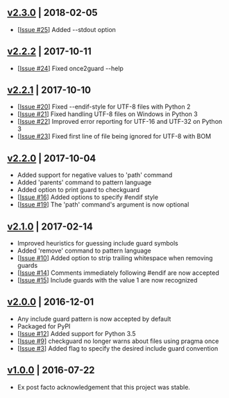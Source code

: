 ## [v2.3.0] | 2018-02-05
- [[Issue #25]] Added --stdout option

## [v2.2.2] | 2017-10-11
- [[Issue #24]] Fixed once2guard --help

## [v2.2.1] | 2017-10-10
- [[Issue #20]] Fixed --endif-style for UTF-8 files with Python 2
- [[Issue #21]] Fixed handling UTF-8 files on Windows in Python 3
- [[Issue #22]] Improved error reporting for UTF-16 and UTF-32 on Python 3
- [[Issue #23]] Fixed first line of file being ignored for UTF-8 with BOM

## [v2.2.0] | 2017-10-04
- Added support for negative values to 'path' command
- Added 'parents' command to pattern language
- Added option to print guard to checkguard
- [[Issue #16]] Added options to specify #endif style
- [[Issue #19]] The 'path' command's argument is now optional

## [v2.1.0] | 2017-02-14
- Improved heuristics for guessing include guard symbols
- Added 'remove' command to pattern language
- [[Issue #10]] Added option to strip trailing whitespace when removing guards
- [[Issue #14]] Comments immediately following #endif are now accepted
- [[Issue #15]] Include guards with the value 1 are now recognized

## [v2.0.0] | 2016-12-01
- Any include guard pattern is now accepted by default
- Packaged for PyPI
- [[Issue #12]] Added support for Python 3.5
- [[Issue #9]] checkguard no longer warns about files using pragma once
- [[Issue #3]] Added flag to specify the desired include guard convention

## [v1.0.0] | 2016-07-22
- Ex post facto acknowledgement that this project was stable.

[v2.3.0]: https://github.com/cgmb/guardonce/compare/v2.2.2...v2.3.0
[v2.2.2]: https://github.com/cgmb/guardonce/compare/v2.2.1...v2.2.2
[v2.2.1]: https://github.com/cgmb/guardonce/compare/v2.2.0...v2.2.1
[v2.2.0]: https://github.com/cgmb/guardonce/compare/v2.1.0...v2.2.0
[v2.1.0]: https://github.com/cgmb/guardonce/compare/v2.0.0...v2.1.0
[v2.0.0]: https://github.com/cgmb/guardonce/compare/v1.0.0...v2.0.0
[v1.0.0]: https://github.com/cgmb/guardonce/commits/v1.0.0
[Issue #3]: https://github.com/cgmb/guardonce/issues/3
[Issue #9]: https://github.com/cgmb/guardonce/issues/9
[Issue #10]: https://github.com/cgmb/guardonce/issues/10
[Issue #12]: https://github.com/cgmb/guardonce/issues/12
[Issue #14]: https://github.com/cgmb/guardonce/issues/14
[Issue #15]: https://github.com/cgmb/guardonce/issues/15
[Issue #16]: https://github.com/cgmb/guardonce/issues/16
[Issue #19]: https://github.com/cgmb/guardonce/issues/19
[Issue #20]: https://github.com/cgmb/guardonce/issues/20
[Issue #21]: https://github.com/cgmb/guardonce/issues/21
[Issue #22]: https://github.com/cgmb/guardonce/issues/22
[Issue #23]: https://github.com/cgmb/guardonce/issues/23
[Issue #24]: https://github.com/cgmb/guardonce/issues/24
[Issue #25]: https://github.com/cgmb/guardonce/issues/25
